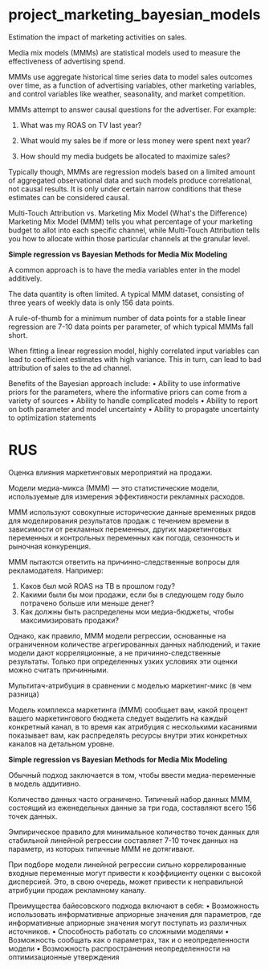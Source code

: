 # project_marketing_bayesian_models
Estimation the impact of marketing activities on sales.

Media mix models (MMMs) are statistical models used to measure the effectiveness of advertising spend. 

MMMs use aggregate historical time series data to model sales outcomes over time, as a function of advertising variables, other marketing variables, and control variables like weather, seasonality, and market competition. 

MMMs attempt to answer causal questions for the advertiser. For example: 

1) What was my ROAS on TV last year?

2) What would my sales be if more or less money were spent next year?

3) How should my media budgets be allocated to maximize sales? 

Typically though, MMMs are regression models based on a limited amount of aggregated observational data and such models produce correlational, not causal results. It is only under certain narrow conditions that these estimates can be considered causal.

Multi-Touch Attribution vs. Marketing Mix Model (What's the Difference)
Marketing Mix Model (MMM) tells you what percentage of your marketing budget to allot into each specific channel, while Multi-Touch Attribution tells you how to allocate within those particular channels at the granular level.

<b>Simple regression vs Bayesian Methods for Media Mix Modeling</b>

A common approach is to have the media variables enter in the model additively. 

The data quantity is often limited. A typical MMM dataset, consisting of three years of weekly data is only 156 data points. 

A rule-of-thumb for a minimum number of data points for a stable linear regression are 7-10 data points per parameter, of which typical MMMs fall short.

When fitting a linear regression model, highly correlated input variables can lead to coefficient estimates with high variance. This in turn, can lead to bad attribution of sales to the ad channel.

Benefits of the Bayesian approach include:
• Ability to use informative priors for the parameters, where the informative priors can come
from a variety of sources
• Ability to handle complicated models 
• Ability to report on both parameter and model uncertainty
• Ability to propagate uncertainty to optimization statements






# RUS

Оценка влияния маркетинговых мероприятий на продажи.

Модели медиа-микса (МММ) — это статистические модели, используемые для измерения эффективности рекламных расходов.

МММ используют совокупные исторические данные временных рядов для моделирования результатов продаж с течением времени в зависимости от рекламных переменных, других маркетинговых переменных и контрольных переменных как погода, сезонность и рыночная конкуренция.

МММ пытаются ответить на причинно-следственные вопросы для рекламодателя. Например:

1) Каков был мой ROAS на ТВ в прошлом году?
2) Какими были бы мои продажи, если бы в следующем году было потрачено больше или меньше денег?
3) Как должны быть распределены мои медиа-бюджеты, чтобы максимизировать продажи?

Однако, как правило, МММ модели регрессии, основанные на ограниченном количестве агрегированных данных наблюдений, и такие модели дают корреляционные, а не причинно-следственные результаты. Только при определенных узких условиях эти оценки можно считать причинными.

Мультитач-атрибуция в сравнении с моделью маркетинг-микс (в чем разница)

Модель комплекса маркетинга (MMM) сообщает вам, какой процент вашего маркетингового бюджета следует выделить на каждый конкретный канал, в то время как атрибуция с несколькими касаниями показывает вам, как распределять ресурсы внутри этих конкретных каналов на детальном уровне.

<b>Simple regression vs Bayesian Methods for Media Mix Modeling</b>

Обычный подход заключается в том, чтобы ввести медиа-переменные в модель аддитивно.

Количество данных часто ограничено. Типичный набор данных MMM, состоящий из еженедельных данные за три года, составляют всего 156 точек данных.

Эмпирическое правило для минимальное количество точек данных для стабильной линейной регрессии составляет 7-10 точек данных на параметр, из которых типичные МММ не дотягивают.

При подборе модели линейной регрессии сильно коррелированные входные переменные могут привести к коэффициенту оценки с высокой дисперсией. Это, в свою очередь, может привести к неправильной атрибуции продаж рекламному каналу.

Преимущества байесовского подхода включают в себя:
• Возможность использовать информативные априорные значения для параметров, где информативные априорные значения могут поступать
из различных источников.
• Способность работать со сложными моделями
• Возможность сообщать как о параметрах, так и о неопределенности модели
• Возможность распространения неопределенности на оптимизационные утверждения

